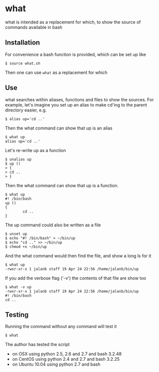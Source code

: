 what
====

what is intended as a replacement for which, to show the source of commands available in bash

Installation
------------

For convenience a bash function is provided, which can be set up like

    $ source what.sh

Then one can use `what` as a replacement for which

Use
---

what searches within aliases, functions and files to show the sources. For example, let's imagine you set up an alias to make cd'ing to the parent directory easier, e.g.

	$ alias up='cd ..'

Then the what command can show that up is an alias

	$ what up
	alias up='cd ..'

Let's re-write up as a function

	$ unalias up
	$ up ()
	> {
	> cd ..
	> }

Then the what command can show that up is a function.

	$ what up
	#! /bin/bash
	up ()
	{
		    cd ..
	}

The up command could also be written as a file

	$ unset up
	$ echo "#! /bin/bash" > ~/bin/up
	$ echo "cd .." >> ~/bin/up
	$ chmod +x ~/bin/up

And the what command would then find the file, and show a long ls for it

	$ what up
	-rwxr-xr-x 1 jalanb staff 19 Apr 24 22:56 /home/jalanb/bin/up

If you add the verbose flag ('-v') the contents of that file are show too

	$ what -v up
	-rwxr-xr-x 1 jalanb staff 19 Apr 24 22:56 /home/jalanb/bin/up
	#! /bin/bash
	cd ..

Testing
-------

Running the command without any command will test it

	$ what

The author has tested the script
* on OSX using python 2.5, 2.6 and 2.7 and bash 3.2.48
* on CentOS using python 2.4 and 2.7 and bash 3.2.25
* on Ubuntu 10.04 using python 2.7 and bash

